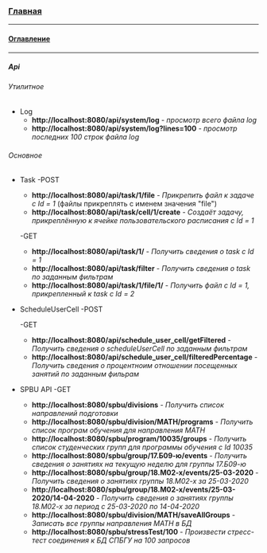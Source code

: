 ### [Главная](../README.md)
***
#### [Оглавление](main.md)
***
##### Api

###### Утилитное

- Log
    - **http://localhost:8080/api/system/log** - *просмотр всего файла log*
    - **http://localhost:8080/api/system/log?lines=100** - *просмотр последних 100 строк файла log*
    
###### Основное
- Task
    -POST
    - **http://localhost:8080/api/task/1/file** - *Прикрепить файл к задаче с Id = 1* (файлы прикреплять с именем значения "file")
    - **http://localhost:8080/api/task/cell/1/create** - *Создаёт задачу, прикреплённую к ячейке пользовательского расписания с Id = 1*
    
    -GET
    - **http://localhost:8080/api/task/1/** - *Получить сведения о task c Id = 1*
    - **http://localhost:8080/api/task/filter** - *Получить сведения о task по заданным фильтрам*
    - **http://localhost:8080/api/task/1/file/1/** - *Получить файл с Id = 1, прикрепленный к task c Id = 2*
    
- ScheduleUserCell
    -POST
    
    -GET
    - **http://localhost:8080/api/schedule_user_cell/getFiltered** - *Получить сведения о scheduleUserCell по заданным фильтрам*
    - **http://localhost:8080/api/schedule_user_cell/filteredPercentage** - *Получить сведения о процентноим отношении посещенных занятий по заданным фильрам*
    
- SPBU API
    -GET
    - **http://localhost:8080/spbu/divisions** - *Получить список направлений подготовки*
    - **http://localhost:8080/spbu/division/MATH/programs** - *Получить список програм обучения для направления MATH*
    - **http://localhost:8080/spbu/program/10035/groups** - *Получить список студенческих групп для программы обучения с Id 10035*
    - **http://localhost:8080/spbu/group/17.Б09-ю/events** - *Получить сведения о занятиях на текущую неделю для группы 17.Б09-ю*
    - **http://localhost:8080/spbu/group/18.М02-х/events/25-03-2020** - *Получить сведения о занятиях группы 18.М02-х за 25-03-2020*
    - **http://localhost:8080/spbu/group/18.М02-х/events/25-03-2020/14-04-2020** - *Получить сведения о занятиях группы 18.М02-х за период с 25-03-2020 по 14-04-2020*
    - **http://localhost:8080/spbu/division/MATH/saveAllGroups** - *Записать все группы направления MATH в БД*
    - **http://localhost:8080/spbu/stressTest/100** - *Произвести стресс-тест соединения к БД СПБГУ на 100 запросов*

   
    

    